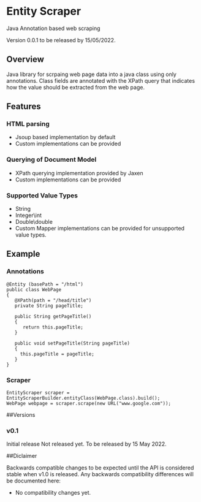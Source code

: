 # Entity Scraper
Java Annotation based web scraping

Version 0.0.1 to be released by 15/05/2022.

## Overview
Java library for scrpaing web page data into a java class using only annotations. Class fields are annotated with the XPath query that indicates how the value should be extracted from the web page.

## Features

### HTML parsing
* Jsoup based implementation by default
* Custom implementations can be provided

### Querying of Document Model
* XPath querying implementation provided by Jaxen
* Custom implementations can be provided

### Supported Value Types
* String
* Integer\int
* Double\double
* Custom Mapper implementations can be provided for unsupported value types.

## Example

### Annotations

    @Entity (basePath = "/html")
    public class WebPage 
    {
       @XPath(path = "/head/title")
       private String pageTitle;
       
       public String getPageTitle()
       {
          return this.pageTitle;
       }

       public void setPageTitle(String pageTitle)
       {
         this.pageTitle = pageTitle;
       }
    }

### Scraper

    EntityScraper scraper = EntityScraperBuilder.entityClass(WebPage.class).build();
    WebPage webpage = scraper.scrape(new URL("www.google.com"));

##Versions

### v0.1 
Initial release
Not released yet. To be released by 15 May 2022.

##Diclaimer

Backwards compatible changes to be expected until the API is considered stable when v1.0 is released. Any backwards compatibility differences will be documented here:
* No compatibility changes yet.